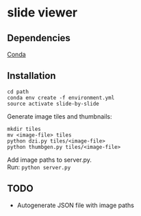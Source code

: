 # slide viewer

## Dependencies
[Conda](http://conda.pydata.org/docs/intro.html)

## Installation
```
cd path
conda env create -f environment.yml
source activate slide-by-slide
```
Generate image tiles and thumbnails:
```
mkdir tiles
mv <image-file> tiles
python dzi.py tiles/<image-file>
python thumbgen.py tiles/<image-file>
```
Add image paths to server.py.  
Run: `python server.py`

## TODO
* Autogenerate JSON file with image paths
